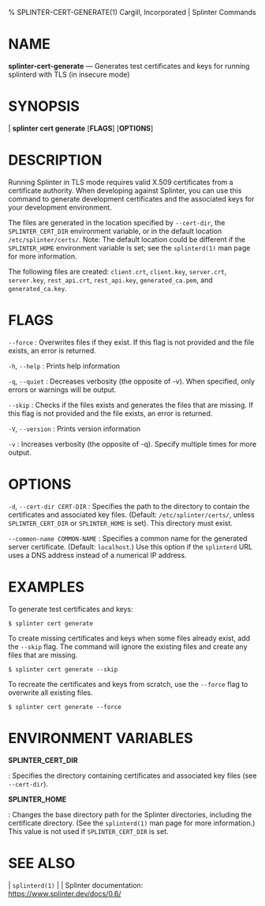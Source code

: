 % SPLINTER-CERT-GENERATE(1) Cargill, Incorporated | Splinter Commands
<!--
  Copyright 2018-2022 Cargill Incorporated
  Licensed under Creative Commons Attribution 4.0 International License
  https://creativecommons.org/licenses/by/4.0/
-->

NAME
====

**splinter-cert-generate** — Generates test certificates and keys for running
  splinterd with TLS (in insecure mode)

SYNOPSIS
========
| **splinter cert generate** \[**FLAGS**\] \[**OPTIONS**\]

DESCRIPTION
===========
Running Splinter in TLS mode requires valid X.509 certificates from a
certificate authority. When developing against Splinter, you can use this
command to generate development certificates and the associated keys for your
development environment.

The files are generated in the location specified by `--cert-dir`, the
`SPLINTER_CERT_DIR` environment variable, or in the default location
`/etc/splinter/certs/`. Note: The default location could be different if the
`SPLINTER_HOME` environment variable is set; see the `splinterd(1)` man page
for more information.

The following files are created: `client.crt`, `client.key`, `server.crt`,
`server.key`, `rest_api.crt`, `rest_api.key`, `generated_ca.pem`, and
`generated_ca.key`.

FLAGS
=====
`--force`
: Overwrites files if they exist. If this flag is not provided and the file
  exists, an error is returned.

`-h`, `--help`
: Prints help information

`-q`, `--quiet`
: Decreases verbosity (the opposite of -v). When specified, only errors or
  warnings will be output.

`--skip`
: Checks if the files exists and generates the files that are missing. If this
flag is not provided and the file exists, an error is returned.

`-V`, `--version`
: Prints version information

`-v`
: Increases verbosity (the opposite of -q). Specify multiple times for more
  output.

OPTIONS
=======
`-d`, `--cert-dir CERT-DIR`
: Specifies the path to the directory to contain the certificates and associated
  key files. (Default: `/etc/splinter/certs/`, unless `SPLINTER_CERT_DIR` or
  `SPLINTER_HOME` is set). This directory must exist.

`--common-name COMMON-NAME`
: Specifies a common name for the generated server certificate. (Default:
 `localhost`.) Use this option if the `splinterd` URL uses a DNS address instead
  of a numerical IP address.

EXAMPLES
========
To generate test certificates and keys:

  `$ splinter cert generate`

To create missing certificates and keys when some files already exist, add the
`--skip` flag. The command will ignore the existing files and create any files
that are missing.

  `$ splinter cert generate --skip`

To recreate the certificates and keys from scratch, use the `--force` flag to
overwrite all existing files.

  `$ splinter cert generate --force`

ENVIRONMENT VARIABLES
=====================

**SPLINTER_CERT_DIR**

: Specifies the directory containing certificates and associated key files
  (see `--cert-dir`).

**SPLINTER_HOME**

: Changes the base directory path for the Splinter directories, including the
  certificate directory. (See the `splinterd(1)` man page for more information.)
  This value is not used if `SPLINTER_CERT_DIR` is set.

SEE ALSO
========
| `splinterd(1)`
|
| Splinter documentation: https://www.splinter.dev/docs/0.6/
